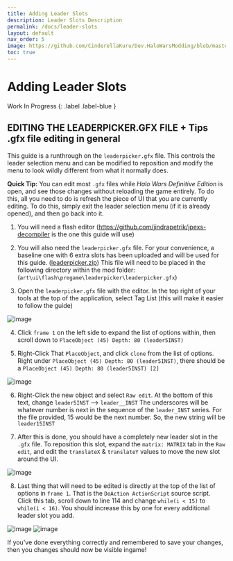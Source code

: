 ```yaml
---
title: Adding Leader Slots
description: Leader Slots Description
permalink: /docs/leader-slots
layout: default
nav_order: 5
image: https://github.com/CinderellaKuru/Dev.HaloWarsModding/blob/master/resources/images/metadata/header.png
toc: true
---
```


# Adding Leader Slots

Work In Progress
{: .label .label-blue }

## **EDITING THE LEADERPICKER.GFX FILE + Tips .gfx file editing in general**

This guide is a runthrough on the `leaderpicker.gfx` file. This controls the leader selection menu and can be modified to reposition and modify the menu to look wildly different from what it normally does.

**Quick Tip:** You can edit most `.gfx` files while *Halo Wars Definitive Edition* is open, and see those changes without reloading the game entirely. To do this, all you need to do is refresh the piece of UI that you are currently editing.  To do this, simply exit the leader selection menu (if it is already opened), and then go back into it.

1. You will need a flash editor (https://github.com/jindrapetrik/jpexs-decompiler is the one this guide will use)

2. You will also need the `leaderpicker.gfx` file. For your convenience, a baseline one with 6 extra slots has been uploaded and will be used for this guide. ([leaderpicker.zip](https://github.com/HaloWarsModding/HaloWarsModding.github.io/files/14397490/leaderpicker.zip)) This file will need to be placed in the following directory within the mod folder: (`art\ui\flash\pregame\leaderpicker\leaderpicker.gfx`)
 
3. Open the `leaderpicker.gfx` file with the editor. In the top right of your tools at the top of the application, select Tag List (this will make it easier to follow the guide)

![image](https://i.imgur.com/Elgr0gb.png)

4. Click `frame 1` on the left side to expand the list of options within, then scroll down to `PlaceObject (45) Depth: 80 (leader5INST)`

5. Right-Click That `PlaceObject`, and click `clone` from the list of options.  Right under `PlaceObject (45) Depth: 80 (leader5INST)`, there should be a `PlaceObject (45) Depth: 80 (leader5INST) [2]`

![image](https://i.imgur.com/2EFW7qj.png)

6. Right-Click the new object and select `Raw edit`.  At the bottom of this text, change `leader5INST` --> `leader__INST`
The underscores will be whatever number is next in the sequence of the `leader_INST` series. For the file provided, 15 would be the next number.  So, the new string will be `leader15INST`


7. After this is done, you should have a completely new leader slot in the `.gfx` file. To reposition this slot, expand the `matrix: MATRIX` tab in the `Raw edit`, and edit the `translateX` & `translateY` values to move the new slot around the UI.

![image](https://i.imgur.com/EfftUED.png)

8. Last thing that will need to be edited is directly at the top of the list of options in `frame 1`. That is the `DoAction ActionScript` source script.  Click this tab, scroll down to line 114 and change `while(i < 15)` to `while(i < 16)`.  You should increase this by one for every additional leader slot you add.

![image](https://i.imgur.com/w9St4uC.png)
![image](https://i.imgur.com/146BXaQ.png)

If you've done everything correctly and remembered to save your changes, then you changes should now be visible ingame!
